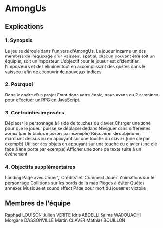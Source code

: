 # AmongUs

## Explications

### 1. Synopsis

Le jeu se déroule dans l'univers d'AmongUs. 
Le joueur incarne un des membres de l'équipage d'un vaisseau spatial, chacun pouvant être soit un équipier, soit un imposteur. 
L'objectif pour le joueur est d'identifier l'imposteurs et de l'éliminer tout en accomplissant des quêtes dans le vaisseau afin de découvrir de nouveaux indices.

### 2. Pourquoi

Dans le cadre d'un projet Front dans notre école, nous avons eu 2 semaines pour effectuer un RPG en JavaScript.

### 3. Contraintes imposées

Déplacer le personnage à l'aide de touches du clavier
Charger une zone pour que le joueur puisse se déplacer dedans
Naviguer dans différentes zones (par le biais de portes par exemple)
Récupérer des objets en marchant dessus ou en appuyant sur une touche du clavier (une clé par exemple)
Utiliser des objets en appuyant sur une touche du clavier (une clé face à une porte par exemple)
Afficher une zone de texte suite à un événement

### 4. Objectifs supplémentaires

Landing Page avec 'Jouer', 'Crédits' et 'Comment Jouer'
Animations sur le personnage
Collisions sur les bords de la map
Pièges à éviter
Quêtes annexes
Musique et sound effect
Page pour mort du joueur et victoire


## Membres de l'équipe

Raphael LOUISON
Julien VERITE
Idris ABDELLI
Salma WADOUACHI
Morgane DASSONVILLE
Martin CLAVER
Mathias BOUILLON

